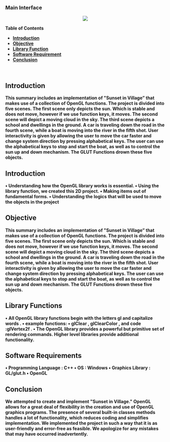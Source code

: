 <h3><b>Main Interface<b></h3>
<p align="center">
  <img src="https://i.im.ge/2022/08/14/OljfSP.Village.png"/>
</p>


**Table of Contents**
- [Introduction](#introduction)
- [Objective](#objective)
- [Library Function](#library)
- [Software Requirement](#software)
- [Conclusion](#conclusion)

<br/>

## Introduction
<p>This summary includes an implementation of "Sunset in Village” that makes use of a collection of OpenGL functions. 
The project is divided into five scenes. The first scene only depicts the sun. Which is stable and does not move, however if we use function keys, 
it moves. The second scene will depict a moving cloud in the sky. The third scene depicts a school and dwellings in the ground. 
A car is traveling down the road in the fourth scene, while a boat is moving into the river in the fifth shot. 
User interactivity is given by allowing the user to move the car faster and change system direction by pressing alphabetical keys. 
The user can use the alphabetical keys to stop and start the boat, as well as to control the sun up and down mechanism. 
The GLUT Functions drown these five objects.</p>

## Introduction
<p>
•	Understanding how the OpenGL library works is essential.
•	Using the library function, we created this 2D project.
•	Making items out of fundamental forms.
•	Understanding the logics that will be used to move the objects in the project
</p>

## Objective
<p>This summary includes an implementation of "Sunset in Village” that makes use of a collection of OpenGL functions. 
The project is divided into five scenes. The first scene only depicts the sun. Which is stable and does not move, however if we use function keys, 
it moves. The second scene will depict a moving cloud in the sky. The third scene depicts a school and dwellings in the ground. 
A car is traveling down the road in the fourth scene, while a boat is moving into the river in the fifth shot. 
User interactivity is given by allowing the user to move the car faster and change system direction by pressing alphabetical keys. 
The user can use the alphabetical keys to stop and start the boat, as well as to control the sun up and down mechanism. 
The GLUT Functions drown these five objects.</p>

## Library Functions 
<p>
•	All OpenGL library functions begin with the letters gl and capitalize words .
•	example functions:
•	 glClear , glClearColor , and code :glVertex2f  .
•	 The OpenGL library provides a powerful but primitive set of rendering commands. Higher level libraries provide additional functionality.
</p>

## Software Requirements
<p>
•	Programming Language : C++
•	OS : Windows
•	Graphics Library : GL/glut.h
•	OpenGL
</p>
  
  
 ## Conclusion
  <p>We attempted to create and implement "Sunset in Village." OpenGL allows for a great deal of flexibility in the creation and use of OpenGL graphics programs. The presence of several built-in classes methods handles a lot of functionality, which reduces coding and simplifies implementation. We implemented the project in such a way that it is as user-friendly and error-free as feasible. We apologize for any mistakes that may have occurred inadvertently.</p>
